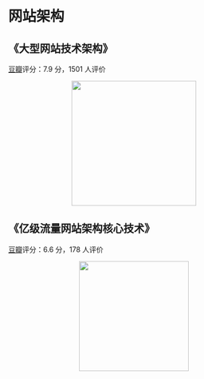 # 网站架构

## 《大型网站技术架构》

[豆瓣](https://book.douban.com/subject/25723064/)评分：7.9 分，1501 人评价

<div align="center"><img src="https://gitee.com/duhouan/ImagePro/raw/master/java-notes/book/book_22.jpg" width="250"/></div>



## 《亿级流量网站架构核心技术》

[豆瓣](https://book.douban.com/subject/26999243/)评分：6.6 分，178 人评价

<div align="center"><img src="https://gitee.com/duhouan/ImagePro/raw/master/java-notes/book/book_23.jpg" width="220"/></div>